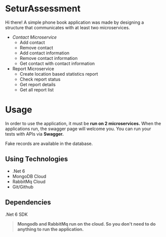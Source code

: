 # SeturAssessment

Hi there!
A simple phone book application was made by designing a structure that communicates with at least two microservices.

 - *Contact Microservice*
	 - Add contact
	 - Remove contact
	 - Add contact information
	 - Remove contact information
	 - Get contact with contact information
 - Report Microservice
	 - Create location based statistics report 
	 - Check report status
	 - Get report details
	 - Get all report list

	  

# Usage

In order to use the application, it must be **run on 2 microservices.** When the applications run, the swagger page will welcome you. You can run your tests with APIs via **Swagger.**

Fake records are available in the database.

## Using Technologies

 - .Net 6 
 - MongoDB Cloud
 - RabbitMq Cloud
 - Git/Github

## Dependencies
.Net 6 SDK

> **Mongodb and RabbitMq run on the cloud. So you don't need to do anything to run the application.**
